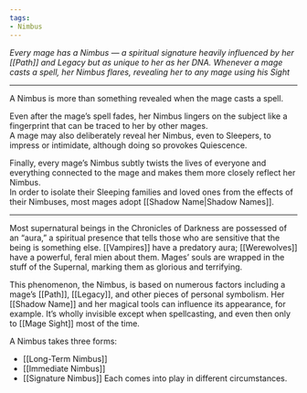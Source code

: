 ```yaml
---
tags:
- Nimbus
---
```


_Every mage has a Nimbus — a spiritual signature heavily influenced by her [[Path]] and Legacy but as unique to her as her DNA. Whenever a mage casts a spell, her Nimbus flares, revealing her to any mage using his Sight_

---

A Nimbus is more than something revealed when the mage casts a spell.

Even after the mage’s spell fades, her Nimbus lingers on the subject like a fingerprint that can be traced to her by other mages.\
A mage may also deliberately reveal her Nimbus, even to Sleepers, to impress or intimidate, although doing so provokes Quiescence.

Finally, every mage’s Nimbus subtly twists the lives of everyone and everything connected to the mage and makes them more closely reflect her Nimbus.\
In order to isolate their Sleeping families and loved ones from the effects of their Nimbuses, most mages adopt [[Shadow Name|Shadow Names]].

---

Most supernatural beings in the Chronicles of Darkness are possessed of an “aura,” a spiritual presence that tells those who are sensitive that the being is something else. [[Vampires]] have a predatory aura; [[Werewolves]] have a powerful, feral mien about them. Mages’ souls are wrapped in the stuff of the Supernal, marking them as glorious and terrifying.

This phenomenon, the Nimbus, is based on numerous factors including a mage’s [[Path]], [[Legacy]], and other pieces of personal symbolism. Her [[Shadow Name]] and her magical tools can influence its appearance, for example. It’s wholly invisible except when spellcasting, and even then only to [[Mage Sight]] most of the time.

A Nimbus takes three forms:
- [[Long-Term Nimbus]]
- [[Immediate Nimbus]]
- [[Signature Nimbus]]
Each comes into play in different circumstances.

